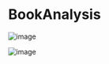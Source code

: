 # BookAnalysis

![image](https://github.com/Deymomanka/BookAnalysis/assets/24753582/2e109bde-feb8-406b-9ee1-3a8058c53677)

![image](https://github.com/Deymomanka/BookAnalysis/assets/24753582/c5ccac9b-3681-4d04-829b-fb5ed1a96724)
